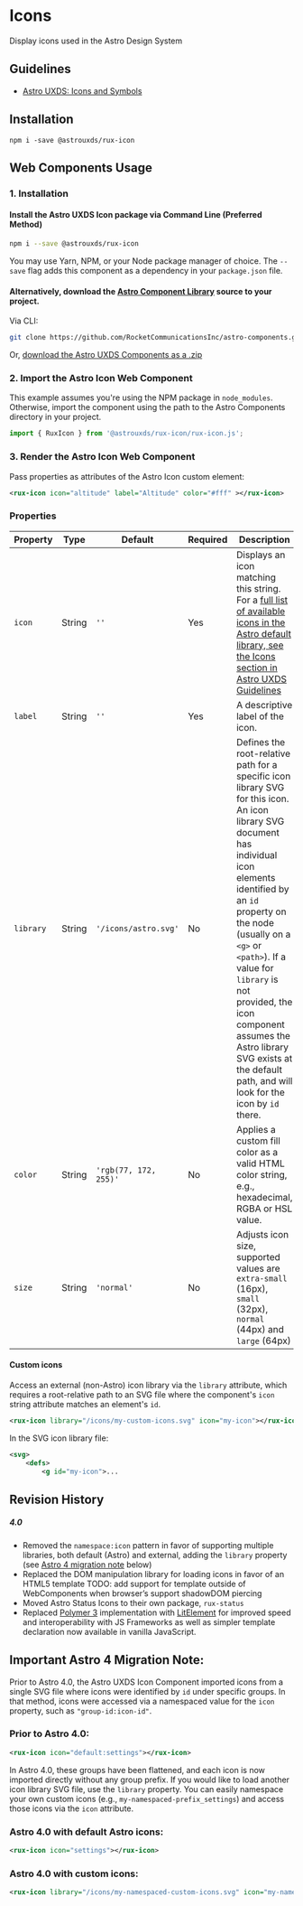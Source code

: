 # Icons

Display icons used in the Astro Design System

## Guidelines

- [Astro UXDS: Icons and Symbols](https://astrouxds.com/ui-components/icons-and-symbols)

## Installation

`npm i -save @astrouxds/rux-icon`

## Web Components Usage

### 1. Installation

#### Install the Astro UXDS Icon package via Command Line (Preferred Method)

```sh
npm i --save @astrouxds/rux-icon
```

You may use Yarn, NPM, or your Node package manager of choice. The `--save` flag adds this component as a dependency in your `package.json` file.

#### **Alternatively**, download the [Astro Component Library](https://github.com/RocketCommunicationsInc/astro-components/src/master/) source to your project.

Via CLI:

```sh
git clone https://github.com/RocketCommunicationsInc/astro-components.git
```

Or, [download the Astro UXDS Components as a .zip](https://github.com/RocketCommunicationsInc/astro-components/archive/master.zip)

### 2. Import the Astro Icon Web Component

This example assumes you're using the NPM package in `node_modules`. Otherwise, import the component using the path to the Astro Components directory in your project.

```javascript
import { RuxIcon } from '@astrouxds/rux-icon/rux-icon.js';
```

### 3. Render the Astro Icon Web Component

Pass properties as attributes of the Astro Icon custom element:

```xml
<rux-icon icon="altitude" label="Altitude" color="#fff" ></rux-icon>
```

### Properties

| Property  | Type   | Default               | Required | Description                                                                                                                                                                                                                                                                                                                                                                           |
| --------- | ------ | --------------------- | -------- | ------------------------------------------------------------------------------------------------------------------------------------------------------------------------------------------------------------------------------------------------------------------------------------------------------------------------------------------------------------------------------------- |
| `icon`    | String | `''`                  | Yes      | Displays an icon matching this string. For a [full list of available icons in the Astro default library, see the Icons section in Astro UXDS Guidelines](https://astrouxds.com/ui-components/icons-and-symbols)                                                                                                                                                                       |
| `label`   | String | `''`                  | Yes      | A descriptive label of the icon.                                                                                                                                                                                                                                                                                                                                                      |
| `library` | String | `'/icons/astro.svg'`  | No       | Defines the root-relative path for a specific icon library SVG for this icon. An icon library SVG document has individual icon elements identified by an `id` property on the node (usually on a `<g>` or `<path>`). If a value for `library` is not provided, the icon component assumes the Astro library SVG exists at the default path, and will look for the icon by `id` there. |
| `color`   | String | `'rgb(77, 172, 255)'` | No       | Applies a custom fill color as a valid HTML color string, e.g., hexadecimal, RGBA or HSL value.                                                                                                                                                                                                                                                                                       |
| `size`    | String | `'normal'`            | No       | Adjusts icon size, supported values are `extra-small` (16px), `small` (32px), `normal` (44px) and `large` (64px)                                                                                                                                                                                                                                                                      |

#### **Custom icons**

Access an external (non-Astro) icon library via the `library` attribute, which requires a root-relative path to an SVG file where the component's `icon` string attribute matches an element's `id`.

```xml
<rux-icon library="/icons/my-custom-icons.svg" icon="my-icon"></rux-icon>
```

In the SVG icon library file:

```svg
<svg>
	<defs>
		<g id="my-icon">...

```

## Revision History

##### **4.0**

- Removed the `namespace:icon` pattern in favor of supporting multiple libraries, both default (Astro) and external, adding the `library` property (see [Astro 4 migration note](#astro-4-migration) below)
- Replaced the DOM manipulation library for loading icons in favor of an HTML5 template TODO: add support for template outside of WebComponents when browser’s support shadowDOM piercing
- Moved Astro Status Icons to their own package, `rux-status`
- Replaced [Polymer 3](https://www.polymer-project.org) implementation with [LitElement](https://lit-element.polymer-project.org/) for improved speed and interoperability with JS Frameworks as well as simpler template declaration now available in vanilla JavaScript.

<a name="astro-4-migration">

## Important Astro 4 Migration Note:
Prior to Astro 4.0, the Astro UXDS Icon Component imported icons from a single SVG file where icons were identified by `id` under specific groups. In that method, icons were accessed via a namespaced value for the `icon` property, such as `"group-id:icon-id"`.

### Prior to Astro 4.0:

```xml
<rux-icon icon="default:settings"></rux-icon>

```

In Astro 4.0, these groups have been flattened, and each icon is now imported directly without any group prefix. If you would like to load another icon library SVG file, use the `library` property. You can easily namespace your own custom icons (e.g., `my-namespaced-prefix_settings`) and access those icons via the `icon` attribute.

### Astro 4.0 with default Astro icons:

```xml
<rux-icon icon="settings"></rux-icon>
```

### Astro 4.0 with custom icons:

```xml
<rux-icon library="/icons/my-namespaced-custom-icons.svg" icon="my-namespaced-prefix_settings"></rux-icon>
```
